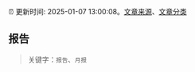 :alarm_clock: 更新时间: 2025-01-07 13:00:08。[文章来源](/README.md)、[文章分类](/TAGS.md)

## 报告


> 关键字：`报告`、`月报`



